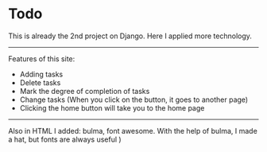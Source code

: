 # Todo
This is already the 2nd project on Django. Here I applied more technology.
____
Features of this site:
- Adding tasks
- Delete tasks
- Mark the degree of completion of tasks
- Change tasks (When you click on the button, it goes to another page)
- Clicking the home button will take you to the home page
____
Also in HTML I added: bulma, font awesome.
With the help of bulma, I made a hat, but fonts are always useful )
